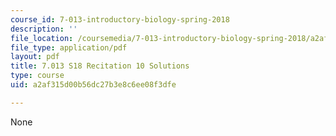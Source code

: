 ```yaml
---
course_id: 7-013-introductory-biology-spring-2018
description: ''
file_location: /coursemedia/7-013-introductory-biology-spring-2018/a2af315d00b56dc27b3e8c6ee08f3dfe_MIT7_013s18R10S.pdf
file_type: application/pdf
layout: pdf
title: 7.013 S18 Recitation 10 Solutions
type: course
uid: a2af315d00b56dc27b3e8c6ee08f3dfe

---
```

None